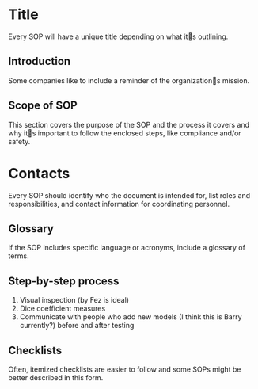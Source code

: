 # Title

Every SOP will have a unique title depending on what its outlining.

## Introduction
Some companies like to include a reminder of the organizations mission.

## Scope of SOP
This section covers the purpose of the SOP and the process it covers and why its important to follow the enclosed steps, like compliance and/or safety.
# Contacts
Every SOP should identify who the document is intended for, list roles and responsibilities, and contact information for coordinating personnel.

## Glossary

If the SOP includes specific language or acronyms, include a glossary of terms.

## Step-by-step process

1. Visual inspection (by Fez is ideal)
2. Dice coefficient measures
3. Communicate with people who add new models (I think this is Barry currently?) before and after testing

## Checklists
Often, itemized checklists are easier to follow and some SOPs might be better described in this form.
